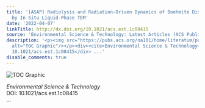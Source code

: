 ```yaml
---
title: '[ASAP] Radiolysis and Radiation-Driven Dynamics of Boehmite Dissolution Observed
  by In Situ Liquid-Phase TEM'
date: '2022-04-07'
linkTitle: http://dx.doi.org/10.1021/acs.est.1c08415
source: 'Environmental Science & Technology: Latest Articles (ACS Publications)'
description: '<p><img src="https://pubs.acs.org/na101/home/literatum/publisher/achs/journals/content/esthag/0/esthag.ahead-of-print/acs.est.1c08415/20220407/images/medium/es1c08415_0006.gif"
  alt="TOC Graphic"/></p><div><cite>Environmental Science & Technology</cite></div><div>DOI:
  10.1021/acs.est.1c08415</div> ...'
disable_comments: true
---
```

<p><img src="https://pubs.acs.org/na101/home/literatum/publisher/achs/journals/content/esthag/0/esthag.ahead-of-print/acs.est.1c08415/20220407/images/medium/es1c08415_0006.gif" alt="TOC Graphic"/></p><div><cite>Environmental Science & Technology</cite></div><div>DOI: 10.1021/acs.est.1c08415</div> ...